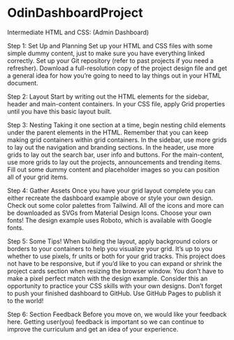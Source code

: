 # OdinDashboardProject
Intermediate HTML and CSS: (Admin Dashboard)

Step 1: Set Up and Planning
Set up your HTML and CSS files with some simple dummy content, just to make sure you have everything linked correctly.
Set up your Git repository (refer to past projects if you need a refresher).
Download a full-resolution copy of the project design file and get a general idea for how you’re going to need to lay things out in your HTML document.

Step 2: Layout
Start by writing out the HTML elements for the sidebar, header and main-content containers.
In your CSS file, apply Grid properties until you have this basic layout built.

Step 3: Nesting
Taking it one section at a time, begin nesting child elements under the parent elements in the HTML. Remember that you can keep making grid containers within grid containers.
In the sidebar, use more grids to lay out the navigation and branding sections.
In the header, use more grids to lay out the search bar, user info and buttons.
For the main-content, use more grids to lay out the projects, announcements and trending items.
Fill out some dummy content and placeholder images so you can position all of your grid items.

Step 4: Gather Assets
Once you have your grid layout complete you can either recreate the dashboard example above or style your own design.
Check out some color palettes from Tailwind.
All of the icons and more can be downloaded as SVGs from Material Design Icons.
Choose your own fonts! The design example uses Roboto, which is available with Google fonts.

Step 5: Some Tips!
When building the layout, apply background colors or borders to your containers to help you visualize your grid.
It’s up to you whether to use pixels, fr units or both for your grid tracks.
This project does not have to be responsive, but if you’d like to you can expand or shrink the project cards section when resizing the browser window.
You don’t have to make a pixel perfect match with the design example. Consider this an opportunity to practice your CSS skills with your own designs.
Don’t forget to push your finished dashboard to GitHub. Use GitHub Pages to publish it to the world!

Step 6: Section Feedback
Before you move on, we would like your feedback here. Getting user(you) feedback is important so we can continue to improve the curriculum and get an idea of your experience.

